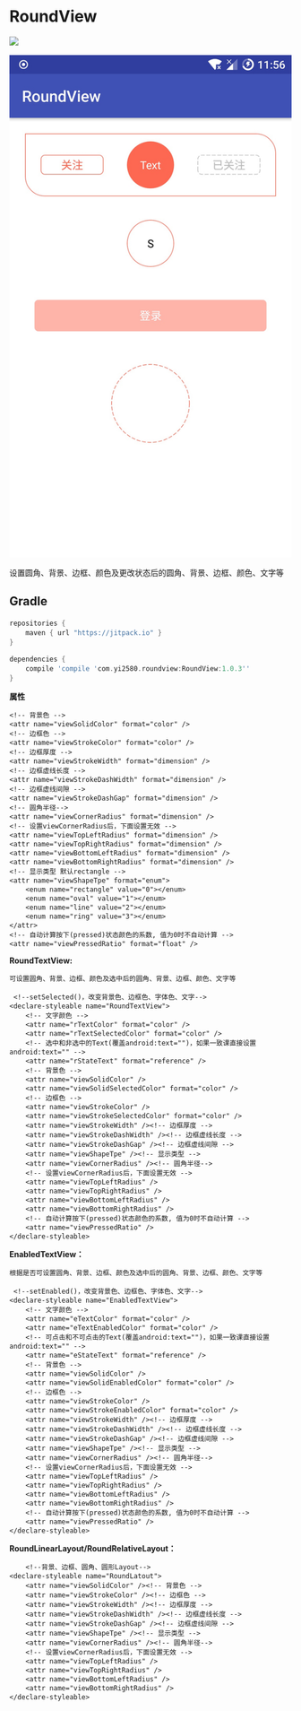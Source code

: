 # RoundView
[![](https://jitpack.io/v/ZQ7/RoundView.svg)](https://jitpack.io/#ZQ7/RoundView)

![roundbutton](Image1.jpeg)

设置圆角、背景、边框、颜色及更改状态后的圆角、背景、边框、颜色、文字等

## Gradle

``` groovy
repositories { 
    maven { url "https://jitpack.io" }
}
```  
    
``` groovy
dependencies {
    compile 'compile 'com.yi2580.roundview:RoundView:1.0.3''
}
```
**属性**

    <!-- 背景色 -->
    <attr name="viewSolidColor" format="color" />
    <!-- 边框色 -->
    <attr name="viewStrokeColor" format="color" />
    <!-- 边框厚度 -->
    <attr name="viewStrokeWidth" format="dimension" />
    <!-- 边框虚线长度 -->
    <attr name="viewStrokeDashWidth" format="dimension" />
    <!-- 边框虚线间隙 -->
    <attr name="viewStrokeDashGap" format="dimension" />
    <!-- 圆角半径-->
    <attr name="viewCornerRadius" format="dimension" />
    <!-- 设置viewCornerRadius后，下面设置无效 -->
    <attr name="viewTopLeftRadius" format="dimension" />
    <attr name="viewTopRightRadius" format="dimension" />
    <attr name="viewBottomLeftRadius" format="dimension" />
    <attr name="viewBottomRightRadius" format="dimension" />
    <!-- 显示类型 默认rectangle -->
    <attr name="viewShapeTpe" format="enum">
        <enum name="rectangle" value="0"></enum>
        <enum name="oval" value="1"></enum>
        <enum name="line" value="2"></enum>
        <enum name="ring" value="3"></enum>
    </attr>
    <!-- 自动计算按下(pressed)状态颜色的系数, 值为0时不自动计算 -->
    <attr name="viewPressedRatio" format="float" />
    
    

**RoundTextView:**

	可设置圆角、背景、边框、颜色及选中后的圆角、背景、边框、颜色、文字等
	
	 <!--setSelected()，改变背景色、边框色、字体色、文字-->
    <declare-styleable name="RoundTextView">
        <!-- 文字颜色 -->
        <attr name="rTextColor" format="color" />
        <attr name="rTextSelectedColor" format="color" />
        <!-- 选中和非选中的Text(覆盖android:text="")，如果一致课直接设置android:text="" -->
        <attr name="rStateText" format="reference" />
        <!-- 背景色 -->
        <attr name="viewSolidColor" />
        <attr name="viewSolidSelectedColor" format="color" />
        <!-- 边框色 -->
        <attr name="viewStrokeColor" />
        <attr name="viewStrokeSelectedColor" format="color" />
        <attr name="viewStrokeWidth" /><!-- 边框厚度 -->
        <attr name="viewStrokeDashWidth" /><!-- 边框虚线长度 -->
        <attr name="viewStrokeDashGap" /><!-- 边框虚线间隙 -->
        <attr name="viewShapeTpe" /><!-- 显示类型 -->
        <attr name="viewCornerRadius" /><!-- 圆角半径-->
        <!-- 设置viewCornerRadius后，下面设置无效 -->
        <attr name="viewTopLeftRadius" />
        <attr name="viewTopRightRadius" />
        <attr name="viewBottomLeftRadius" />
        <attr name="viewBottomRightRadius" />
        <!-- 自动计算按下(pressed)状态颜色的系数, 值为0时不自动计算 -->
        <attr name="viewPressedRatio" />
    </declare-styleable>
	
	
	
**EnabledTextView：**

	根据是否可设置圆角、背景、边框、颜色及选中后的圆角、背景、边框、颜色、文字等
	
	 <!--setEnabled()，改变背景色、边框色、字体色、文字-->
    <declare-styleable name="EnabledTextView">
        <!-- 文字颜色 -->
        <attr name="eTextColor" format="color" />
        <attr name="eTextEnabledColor" format="color" />
        <!-- 可点击和不可点击的Text(覆盖android:text="")，如果一致课直接设置android:text="" -->
        <attr name="eStateText" format="reference" />
        <!-- 背景色 -->
        <attr name="viewSolidColor" />
        <attr name="viewSolidEnabledColor" format="color" />
        <!-- 边框色 -->
        <attr name="viewStrokeColor" />
        <attr name="viewStrokeEnabledColor" format="color" />
        <attr name="viewStrokeWidth" /><!-- 边框厚度 -->
        <attr name="viewStrokeDashWidth" /><!-- 边框虚线长度 -->
        <attr name="viewStrokeDashGap" /><!-- 边框虚线间隙 -->
        <attr name="viewShapeTpe" /><!-- 显示类型 -->
        <attr name="viewCornerRadius" /><!-- 圆角半径-->
        <!-- 设置viewCornerRadius后，下面设置无效 -->
        <attr name="viewTopLeftRadius" />
        <attr name="viewTopRightRadius" />
        <attr name="viewBottomLeftRadius" />
        <attr name="viewBottomRightRadius" />
        <!-- 自动计算按下(pressed)状态颜色的系数, 值为0时不自动计算 -->
        <attr name="viewPressedRatio" />
    </declare-styleable>
	
	
**RoundLinearLayout/RoundRelativeLayout：**
	
	    <!--背景、边框、圆角、圆形Layout-->
    <declare-styleable name="RoundLatout">
        <attr name="viewSolidColor" /><!-- 背景色 -->
        <attr name="viewStrokeColor" /><!-- 边框色 -->
        <attr name="viewStrokeWidth" /><!-- 边框厚度 -->
        <attr name="viewStrokeDashWidth" /><!-- 边框虚线长度 -->
        <attr name="viewStrokeDashGap" /><!-- 边框虚线间隙 -->
        <attr name="viewShapeTpe" /><!-- 显示类型 -->
        <attr name="viewCornerRadius" /><!-- 圆角半径-->
        <!-- 设置viewCornerRadius后，下面设置无效 -->
        <attr name="viewTopLeftRadius" />
        <attr name="viewTopRightRadius" />
        <attr name="viewBottomLeftRadius" />
        <attr name="viewBottomRightRadius" />
    </declare-styleable>
	
	
	
	
	
	
	